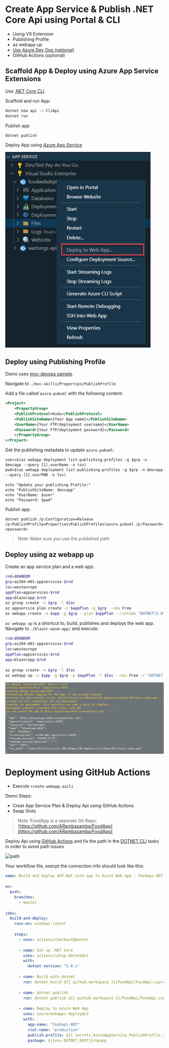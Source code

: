 # Create App Service & Publish .NET Core Api using Portal & CLI

- Using VS Extension
- Publishing Profile
- az webapp up
- [Use Azure Dev Ops (optional)](https://github.com/arambazamba/mvc-devops/blob/master/az-pipelines/build-provision-deploy.yml)
- GitHub Actions  (optional)

## Scaffold App & Deploy using Azure App Service Extensions

Use [.NET Core CLI](https://docs.microsoft.com/en-us/dotnet/core/tools/). 

Scaffold and run App:

```bash
dotnet new api -n CliApi
dotnet run
```

Publish app

```bash
dotnet publish
```

Deploy App using [Azure App Service](https://marketplace.visualstudio.com/items?itemName=ms-azuretools.vscode-azureappservice)

![deploy](_images/deploy-ext.jpg)

## Deploy using Publishing Profile

Demo uses [mvc-devops sample](https://github.com/arambazamba/mvc-devops).

Navigate to `./mvc-skills/Properties/PublishProfile`

Add a file called `azure.pubxml` with the following content:

```xml
<Project>
    <PropertyGroup>
    <PublishProtocol>Kudu</PublishProtocol>
    <PublishSiteName>{Your App name}</PublishSiteName>
    <UserName>{Your FTP/deployment username}</UserName>
    <Password>{Your FTP/deployment password}</Password>
    </PropertyGroup>
</Project>
```

Get the publishing metadata to update `azure.pubxml`:

```
user=$(az webapp deployment list-publishing-profiles -g $grp -n $mvcapp --query [1].userName -o tsv)
pwd=$(az webapp deployment list-publishing-profiles -g $grp -n $mvcapp --query [1].userPWD -o tsv)

echo "Update your publishing Profile:"
echo "PublishSiteName: $mvcapp"
echo "UserName: $user"
echo "Password: $pwd"
```

Publish app:

```
dotnet publish /p:Configuration=Release /p:PublishProfile=Properties\PublishProfiles\azure.pubxml /p:Password=<password>
```

> Note: Make sure you use the published path

## Deploy using az webapp up

Create an app service plan and a web app:

```bash
rnd=$RANDOM
grp=az204-m01-appservices-$rnd
loc=westeurope
appPlan=appservices-$rnd
app=blazorapp-$rnd
az group create -n $grp -l $loc
az appservice plan create -n $appPlan -g $grp --sku Free
az webapp create -n $app -g $grp --plan $appPlan --runtime "DOTNET|5.0"
```

`az webapp up` is a shortcut to, build, publishes and deploys the web app. Navigate to `./blazor-wasm-app/` and execute:


```bash
rnd=$RANDOM
grp=az204-m01-appservices-$rnd
loc=westeurope
appPlan=appservices-$rnd
app=blazorapp-$rnd

az group create -n $grp -l $loc
az webapp up -n $app -g $grp -p $appPlan -l $loc --sku Free -r "DOTNET|5.0"
```

![az-webapp-up](_images/az-webapp-up.png)

# Deployment using GitHub Actions

- Execute `create-webapp.azcli`

Demo Steps:

- Creat App Service Plan & Deploy Api using GitHub Actions
- Swap Slots

> Note: FoodApp is a seperate Git Repo: [https://github.com/ARambazamba/FoodApp](https://github.com/ARambazamba/FoodApp)

Deploy Api using [GitHub Actions](https://github.com/Azure/actions) and fix the path in the [DOTNET CLI](https://docs.microsoft.com/en-us/dotnet/core/tools/) tasks in order to avoid path issues

![path](_images/path.jpg)

Your workflow file, execpt the connection info should look like this:

```yaml
name: Build and deploy ASP.Net Core app to Azure Web App - foodapi-007

on:
  push:
    branches:
      - master

jobs:
  build-and-deploy:
    runs-on: windows-latest

    steps:
      - uses: actions/checkout@master

      - name: Set up .NET Core
        uses: actions/setup-dotnet@v1
        with:
          dotnet-version: "5.0.x"

      - name: Build with dotnet
        run: dotnet build ${{ github.workspace }}/FoodApi/FoodApi.csproj --configuration Release

      - name: dotnet publish
        run: dotnet publish ${{ github.workspace }}/FoodApi/FoodApi.csproj -c Release -o ${{env.DOTNET_ROOT}}/myapp

      - name: Deploy to Azure Web App
        uses: azure/webapps-deploy@v2
        with:
          app-name: "foodapi-007"
          slot-name: "production"
          publish-profile: ${{ secrets.AzureAppService_PublishProfile_dfa93fdd00d148a19ae19d4b90d30039 }}
          package: ${{env.DOTNET_ROOT}}/myapp
```

